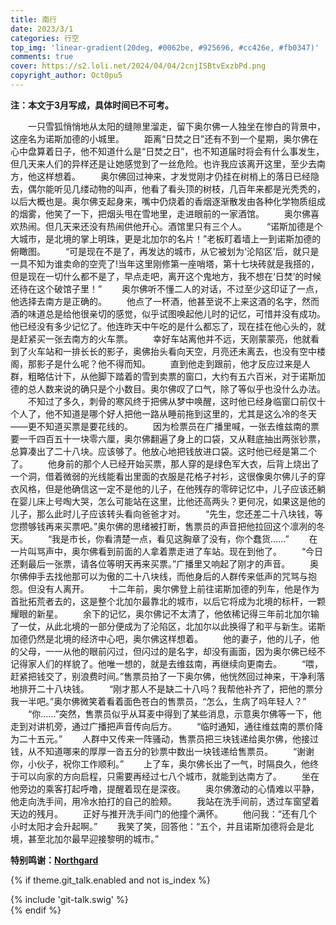 ```yaml
---
title: 南行
date: 2023/3/1
categories: 行空
top_img: 'linear-gradient(20deg, #0062be, #925696, #cc426e, #fb0347)'
comments: true
cover: https://s2.loli.net/2024/04/04/2cnjISBtvExzbPd.png
copyright_author: Oct0pu5
---
```


**注：本文于3月写成，具体时间已不可考。**

&ensp;&ensp;&ensp;&ensp;一只雪狐悄悄地从太阳的缝隙里溜走，留下奥尔佛一人独坐在惨白的背景中，这座名为诺斯加德的小城里。
&ensp;&ensp;&ensp;&ensp;距离“日焚之日”还有不到一个星期，奥尔佛在心中盘算着日子，他不知道什么是“日焚之日”，也不知道届时将会有什么事发生，但几天来人们的异样还是让她感觉到了一丝危险。也许我应该离开这里，至少去南方，他这样想着。
&ensp;&ensp;&ensp;&ensp;奥尔佛回过神来，才发觉刚才仍挂在树梢上的落日已经隐去，偶尔能听见几缕动物的叫声，他看了看头顶的树枝，几百年来都是光秃秃的，以后大概也是。奥尔佛支起身来，嘴中仍烧着的香烟逐渐散发由各种化学物质组成的烟雾，他笑了一下，把烟头甩在雪地里，走进眼前的一家酒馆。
&ensp;&ensp;&ensp;&ensp;奥尔佛喜欢热闹。但几天来还没有热闹供他开心。酒馆里只有三个人。
&ensp;&ensp;&ensp;&ensp;“诺斯加德是个大城市，是北境的掌上明珠，更是北加尔的名片！”老板盯着墙上一到诺斯加德的俯瞰图。
&ensp;&ensp;&ensp;&ensp;“可是现在不是了，再发达的城市，从它被划为‘沦陷区’后，就只是一具不知为谁卖命的空壳了!当年这里刚修第一座哨塔，第十七块砖就是我搭的，但是现在一切什么都不是了，早点走吧，离开这个鬼地方，我不想在‘日焚’的时候还待在这个破馆子里！”
&ensp;&ensp;&ensp;&ensp;奥尔佛听不懂二人的对话，不过至少这印证了一点，他选择去南方是正确的。
&ensp;&ensp;&ensp;&ensp;他点了一杯酒，他甚至说不上来这酒的名字，然而酒的味道总是给他很亲切的感觉，似乎试图唤起他儿时的记忆，可惜并没有成功。他已经没有多少记忆了。他连昨天中午吃的是什么都忘了，现在挂在他心头的，就是赶紧买一张去南方的火车票。
&ensp;&ensp;&ensp;&ensp;幸好车站离他并不远，天刚蒙蒙亮，他就看到了火车站和一排长长的影子，奥佛抬头看向天空，月亮还未离去，也没有空中楼阁，那影子是什么呢？他不得而知。
&ensp;&ensp;&ensp;&ensp;直到他走到跟前，他才反应过来是人群，粗略估计下，从他脚下踏着的雪到卖票的窗口，大约有五六百米，对于诺斯加德的总人数来说的确只是个小数目。奥尔佛叹了口气，除了等似乎也没什么办法。
&ensp;&ensp;&ensp;&ensp;不知过了多久，刺骨的寒风终于把佛从梦中唤醒，这时他已经身临窗口前仅十个人了，他不知道是哪个好人把他一路从睡前拖到这里的，尤其是这么冷的冬天——更不知道买票是要花线的。
&ensp;&ensp;&ensp;&ensp;因为检票员在广播里喊，一张去维兹南的票要一千四百五十一块零六厘，奥尔佛翻遍了身上的口袋，又从鞋底抽出两张钞票，总算凑出了二十八块。应该够了。他放心地把钱放进口袋。这时他已经是第二个了。
&ensp;&ensp;&ensp;&ensp;他身前的那个人已经开始买票，那人穿的是绿色军大衣，后背上烧出了一个洞，借着微弱的光线能看出里面的衣服是花格子衬衫，这很像奥尔佛儿子的穿衣风格，但是他确信这一定不是他的儿子，在他残存的零碎记忆中，儿子应该还躺在婴儿床上号啕大哭，怎么可能站在这里，比他还高两头？更何况，如果这是他的儿子，那么此时儿子应该转头看向爸爸才对。
&ensp;&ensp;&ensp;&ensp;“先生，您还差二十八块钱，等您攒够钱再来买票吧。”奥尔佛的思绪被打断，售票员的声音把他拉回这个凛冽的冬天。
&ensp;&ensp;&ensp;&ensp;“我是市长，你看清楚一点，看见这胸章了没有，你个蠢货……”
&ensp;&ensp;&ensp;&ensp;在一片叫骂声中，奥尔佛看到前面的人拿着票走进了车站。现在到他了。
&ensp;&ensp;&ensp;&ensp;“今日还剩最后一张票，请各位等明天再来买票。”广播里又响起了刚才的声音。
&ensp;&ensp;&ensp;&ensp;奥尔佛伸手去找他那可以为傲的二十八块线，而他身后的人群传来低声的咒骂与抱怨。但没有人离开。
&ensp;&ensp;&ensp;&ensp;十二年前，奥尔佛登上前往诺斯加德的列车，他是作为首批拓荒者去的，这是整个北加尔最靠北的城市，以后它将成为北境的标杆，一颗耀眼的新星。
&ensp;&ensp;&ensp;&ensp;余下的记忆，奥尔佛记不太清了，他依稀记得三年前北加尔输了一仗，从此北境的一部分便成为了沦陷区，北加尔以此换得了和平与新生。诺斯加德仍然是北境的经济中心吧，奥尔佛这样想着。
&ensp;&ensp;&ensp;&ensp;他的妻子，他的儿子，他的父母，一一从他的眼前闪过，但闪过的是名字，却没有画面，因为奥尔佛已经不记得家人们的样貌了。他唯一想的，就是去维兹南，再继续向更南去。
&ensp;&ensp;&ensp;&ensp;“喂，赶紧把钱交了，别浪费时间。”售票员拍了一下奥尔佛，他恍然回过神来，干净利落地排开二十八块钱。
&ensp;&ensp;&ensp;&ensp;“刚才那人不是缺二十八吗？我帮他补齐了，把他的票分我一半吧。”奥尔佛微笑着看着面色苍白的售票员，“怎么，生病了吗年轻人？”
&ensp;&ensp;&ensp;&ensp;“你……”突然，售票员似乎从耳麦中得到了某些消息，示意奥尔佛等一下，他走到对讲机旁，通过广播把声音传向后方。
&ensp;&ensp;&ensp;&ensp;“临时通知，通往维兹南的票价降为二十五元。”
&ensp;&ensp;&ensp;&ensp;人群中又传来一阵骚动，售票员把三块钱递给奥尔佛，他接过钱，从不知道哪来的厚厚一沓五分的钞票中数出一块钱递给售票员。
&ensp;&ensp;&ensp;&ensp;“谢谢你，小伙子，祝你工作顺利。”
&ensp;&ensp;&ensp;&ensp;上了车，奥尔佛长出了一气，时隔良久，他终于可以向家的方向启程，只需要再经过七八个城市，就能到达南方了。
&ensp;&ensp;&ensp;&ensp;坐在他旁边的乘客打起呼噜，提醒着现在是深夜。
&ensp;&ensp;&ensp;&ensp;奥尔佛激动的心情难以平静，他走向洗手间，用冷水拍打的自己的脸颊。
&ensp;&ensp;&ensp;&ensp;我站在洗手间前，透过车窗望着天边的残月。
&ensp;&ensp;&ensp;&ensp;正好与推开洗手间门的他撞个满怀。
&ensp;&ensp;&ensp;&ensp;他问我：“还有几个小时太阳才会升起啊。”
&ensp;&ensp;&ensp;&ensp;我笑了笑，回答他：“五个，并且诺斯加德将会是北境，甚至北加尔最早迎接黎明的城市。”

<b>特别鸣谢：<a href="https://store.steampowered.com/app/466560/Northgard/">Northgard</a></b>

{% if theme.git_talk.enabled and not is_index %}  
<div>{% include 'git-talk.swig' %}</div>  
{% endif %}
